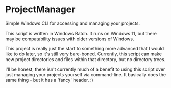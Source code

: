 # ProjectManager
Simple Windows CLI for accessing and managing your projects.

This script is written in Windows Batch. It runs on Windows 11, but there may be compatability issues with older versions of Windows.

This project is really just the start to something more advanced that I would like to do later, so it's still very bare-boned.
Currently, this script can make new project directories and files within that directory, but no directory trees.

I'll be honest, there isn't currently much of a benefit to using this script over just managing your projects yourself via command-line.
It basically does the same thing - but it has a 'fancy' header. :)
